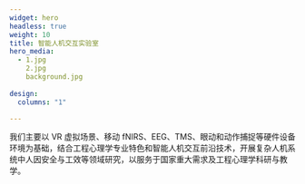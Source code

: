 ```yaml
---
widget: hero
headless: true
weight: 10
title: 智能人机交互实验室
hero_media: 
  - 1.jpg
    2.jpg
    background.jpg
    
design:
  columns: "1"

---
```

我们主要以 VR 虚拟场景、移动 fNIRS、EEG、TMS、眼动和动作捕捉等硬件设备环境为基础，结合工程心理学专业特色和智能人机交互前沿技术，开展复杂人机系统中人因安全与工效等领域研究，以服务于国家重大需求及工程心理学科研与教学。
